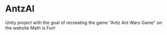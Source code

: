 # AntzAI
Unity project with the goal of recreating the game "Antz Ant Wars Game" on the website Math is Fun!
